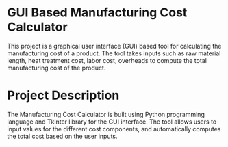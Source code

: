 # GUI Based Manufacturing Cost Calculator
This project is a graphical user interface (GUI) based tool for calculating the manufacturing cost of a product. The tool takes inputs such as raw material length, heat treatment cost, labor cost, overheads to compute the total manufacturing cost of the product.

# Project Description
The Manufacturing Cost Calculator is built using Python programming language and Tkinter library for the GUI interface. The tool allows users to input values for the different cost components, and automatically computes the total cost based on the user inputs.


